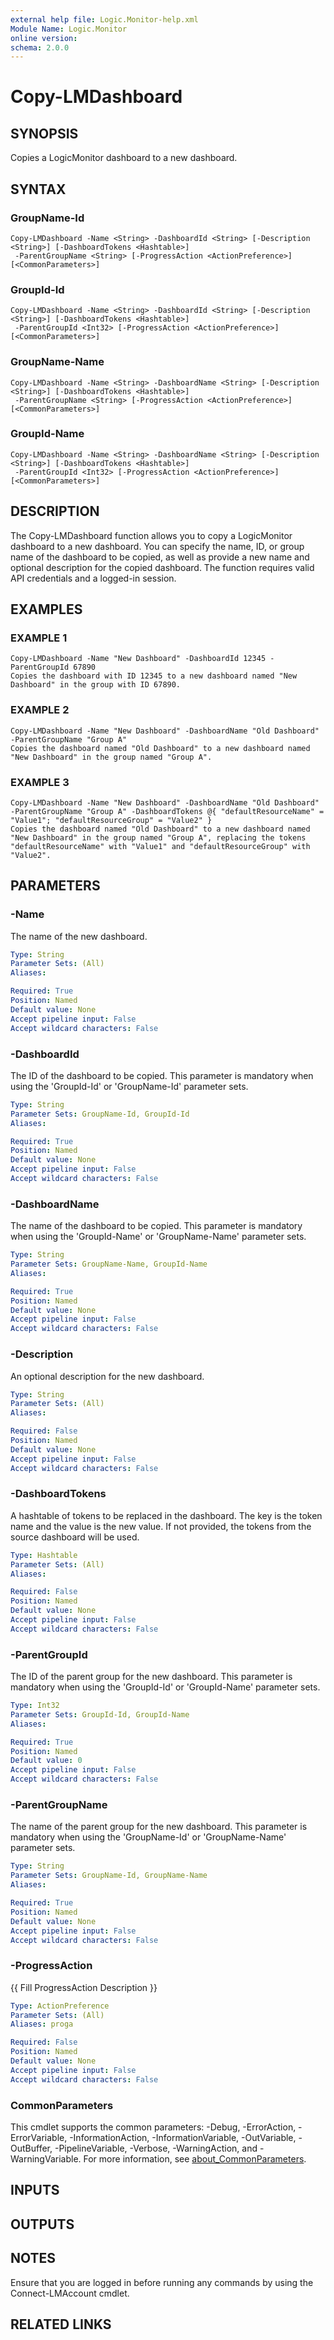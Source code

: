 ```yaml
---
external help file: Logic.Monitor-help.xml
Module Name: Logic.Monitor
online version:
schema: 2.0.0
---
```


# Copy-LMDashboard

## SYNOPSIS
Copies a LogicMonitor dashboard to a new dashboard.

## SYNTAX

### GroupName-Id
```
Copy-LMDashboard -Name <String> -DashboardId <String> [-Description <String>] [-DashboardTokens <Hashtable>]
 -ParentGroupName <String> [-ProgressAction <ActionPreference>] [<CommonParameters>]
```

### GroupId-Id
```
Copy-LMDashboard -Name <String> -DashboardId <String> [-Description <String>] [-DashboardTokens <Hashtable>]
 -ParentGroupId <Int32> [-ProgressAction <ActionPreference>] [<CommonParameters>]
```

### GroupName-Name
```
Copy-LMDashboard -Name <String> -DashboardName <String> [-Description <String>] [-DashboardTokens <Hashtable>]
 -ParentGroupName <String> [-ProgressAction <ActionPreference>] [<CommonParameters>]
```

### GroupId-Name
```
Copy-LMDashboard -Name <String> -DashboardName <String> [-Description <String>] [-DashboardTokens <Hashtable>]
 -ParentGroupId <Int32> [-ProgressAction <ActionPreference>] [<CommonParameters>]
```

## DESCRIPTION
The Copy-LMDashboard function allows you to copy a LogicMonitor dashboard to a new dashboard.
You can specify the name, ID, or group name of the dashboard to be copied, as well as provide a new name and optional description for the copied dashboard.
The function requires valid API credentials and a logged-in session.

## EXAMPLES

### EXAMPLE 1
```
Copy-LMDashboard -Name "New Dashboard" -DashboardId 12345 -ParentGroupId 67890
Copies the dashboard with ID 12345 to a new dashboard named "New Dashboard" in the group with ID 67890.
```

### EXAMPLE 2
```
Copy-LMDashboard -Name "New Dashboard" -DashboardName "Old Dashboard" -ParentGroupName "Group A"
Copies the dashboard named "Old Dashboard" to a new dashboard named "New Dashboard" in the group named "Group A".
```

### EXAMPLE 3
```
Copy-LMDashboard -Name "New Dashboard" -DashboardName "Old Dashboard" -ParentGroupName "Group A" -DashboardTokens @{ "defaultResourceName" = "Value1"; "defaultResourceGroup" = "Value2" }
Copies the dashboard named "Old Dashboard" to a new dashboard named "New Dashboard" in the group named "Group A", replacing the tokens "defaultResourceName" with "Value1" and "defaultResourceGroup" with "Value2".
```

## PARAMETERS

### -Name
The name of the new dashboard.

```yaml
Type: String
Parameter Sets: (All)
Aliases:

Required: True
Position: Named
Default value: None
Accept pipeline input: False
Accept wildcard characters: False
```

### -DashboardId
The ID of the dashboard to be copied.
This parameter is mandatory when using the 'GroupId-Id' or 'GroupName-Id' parameter sets.

```yaml
Type: String
Parameter Sets: GroupName-Id, GroupId-Id
Aliases:

Required: True
Position: Named
Default value: None
Accept pipeline input: False
Accept wildcard characters: False
```

### -DashboardName
The name of the dashboard to be copied.
This parameter is mandatory when using the 'GroupId-Name' or 'GroupName-Name' parameter sets.

```yaml
Type: String
Parameter Sets: GroupName-Name, GroupId-Name
Aliases:

Required: True
Position: Named
Default value: None
Accept pipeline input: False
Accept wildcard characters: False
```

### -Description
An optional description for the new dashboard.

```yaml
Type: String
Parameter Sets: (All)
Aliases:

Required: False
Position: Named
Default value: None
Accept pipeline input: False
Accept wildcard characters: False
```

### -DashboardTokens
A hashtable of tokens to be replaced in the dashboard.
The key is the token name and the value is the new value.
If not provided, the tokens from the source dashboard will be used.

```yaml
Type: Hashtable
Parameter Sets: (All)
Aliases:

Required: False
Position: Named
Default value: None
Accept pipeline input: False
Accept wildcard characters: False
```

### -ParentGroupId
The ID of the parent group for the new dashboard.
This parameter is mandatory when using the 'GroupId-Id' or 'GroupId-Name' parameter sets.

```yaml
Type: Int32
Parameter Sets: GroupId-Id, GroupId-Name
Aliases:

Required: True
Position: Named
Default value: 0
Accept pipeline input: False
Accept wildcard characters: False
```

### -ParentGroupName
The name of the parent group for the new dashboard.
This parameter is mandatory when using the 'GroupName-Id' or 'GroupName-Name' parameter sets.

```yaml
Type: String
Parameter Sets: GroupName-Id, GroupName-Name
Aliases:

Required: True
Position: Named
Default value: None
Accept pipeline input: False
Accept wildcard characters: False
```

### -ProgressAction
{{ Fill ProgressAction Description }}

```yaml
Type: ActionPreference
Parameter Sets: (All)
Aliases: proga

Required: False
Position: Named
Default value: None
Accept pipeline input: False
Accept wildcard characters: False
```

### CommonParameters
This cmdlet supports the common parameters: -Debug, -ErrorAction, -ErrorVariable, -InformationAction, -InformationVariable, -OutVariable, -OutBuffer, -PipelineVariable, -Verbose, -WarningAction, and -WarningVariable. For more information, see [about_CommonParameters](http://go.microsoft.com/fwlink/?LinkID=113216).

## INPUTS

## OUTPUTS

## NOTES
Ensure that you are logged in before running any commands by using the Connect-LMAccount cmdlet.

## RELATED LINKS
